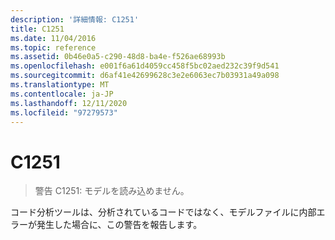 ```yaml
---
description: '詳細情報: C1251'
title: C1251
ms.date: 11/04/2016
ms.topic: reference
ms.assetid: 0b46e0a5-c290-48d8-ba4e-f526ae68993b
ms.openlocfilehash: e001f6a61d4059cc458f5bc02aed232c39f9d541
ms.sourcegitcommit: d6af41e42699628c3e2e6063ec7b03931a49a098
ms.translationtype: MT
ms.contentlocale: ja-JP
ms.lasthandoff: 12/11/2020
ms.locfileid: "97279573"
---
```

# <a name="c1251"></a>C1251

> 警告 C1251: モデルを読み込めません。

コード分析ツールは、分析されているコードではなく、モデルファイルに内部エラーが発生した場合に、この警告を報告します。
